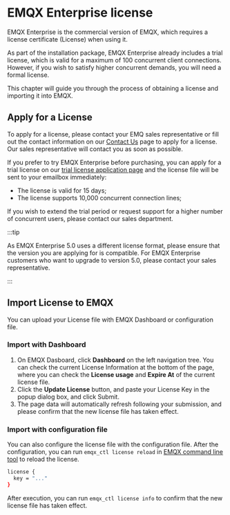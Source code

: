 # EMQX Enterprise license

EMQX Enterprise is the commercial version of EMQX, which requires a license certificate (License) when using it.

As part of the installation package, EMQX Enterprise already includes a trial license, which is valid for a maximum of 100 concurrent client connections. However,  if you wish to satisfy higher concurrent demands, you will need a formal license. 

This chapter will guide you through the process of obtaining a license and importing it into EMQX.

## Apply for a License

To apply for a license, please contact your EMQ sales representative or fill out the contact information on our [Contact Us](https://www.emqx.com/en/contact?product=emqx&channel=apply-Licenses) page to apply for a license. Our sales representative will contact you as soon as possible. 

If you prefer to try EMQX Enterprise before purchasing, you can apply for a trial license on our [trial license application page](https://www.emqx.com/en/apply-licenses/emqx) and the license file will be sent to your emailbox immediately:

- The license is valid for 15 days;
- The license supports 10,000 concurrent connection lines;

If you wish to extend the trial period or request support for a higher number of concurrent users, please contact our sales department.

:::tip

As EMQX Enterprise 5.0 uses a different license format, please ensure that the version you are applying for is compatible. For EMQX Enterprise customers who want to upgrade to version 5.0, please contact your sales representative.

:::

## Import License to EMQX

You can upload your License file with EMQX Dashboard or configuration file.

### Import with Dashboard

1. On EMQX Dasboard, click **Dashboard** on the left navigation tree. You can check the current License Information at the bottom of the page, where you can check the **License usage** and **Expire At** of the current license file. <!-- 需要界面词 -->
2. Click the **Update License** button, and paste your License Key in the popup dialog box, and click Submit. 
3. The page data will automatically refresh following your submission, and please confirm that the new license file has taken effect.

<!-- TODO 发版后提供截图 -->

### Import with configuration file

You can also configure the license file with the configuration file. After the configuration, you can run `emqx_ctl license reload` in [EMQX command line tool](../admin/cli.md) to reload the license. 

```bash
license {
  key = "..."
}
```

After execution, you can run `emqx_ctl license info` to confirm that the new license file has taken effect.

<!-- 您也可以通过环境变量 `EMQX_LICENSE__KEY` 变量名设置您的 License。TODO 确认是否可以 reload -->